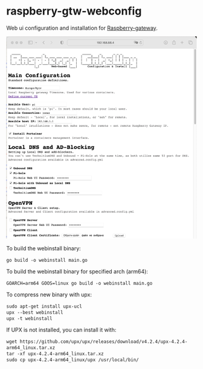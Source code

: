 # raspberry-gtw-webconfig
Web ui configuration and installation for [Raspberry-gateway](https://github.com/d3vilh/raspberry-gateway).

![Webinstall picture 1](/images/Webinstall-01.png)


To build the webinstall binary:
```shell
go build -o webinstall main.go
```

To build the webinstall binary for specified arch (arm64):
```shell
GOARCH=arm64 GOOS=linux go build -o webinstall main.go
```

To compress new binary with upx:
```shell
sudo apt-get install upx-ucl
upx --best webinstall
upx -t webinstall
```

If UPX is not installed, you can install it with:
```shell
wget https://github.com/upx/upx/releases/download/v4.2.4/upx-4.2.4-arm64_linux.tar.xz
tar -xf upx-4.2.4-arm64_linux.tar.xz
sudo cp upx-4.2.4-arm64_linux/upx /usr/local/bin/
```
